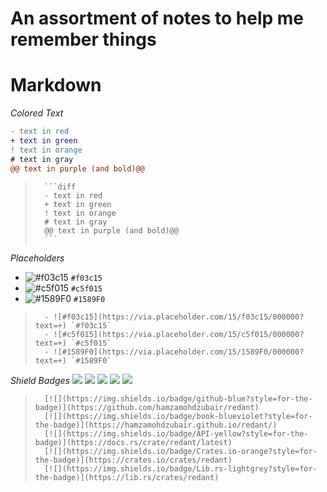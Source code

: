 # An assortment of notes to help me remember things

# Markdown
_Colored Text_
```diff
- text in red
+ text in green
! text in orange
# text in gray
@@ text in purple (and bold)@@
```
>
>       ```diff
>       - text in red
>       + text in green
>       ! text in orange
>       # text in gray
>       @@ text in purple (and bold)@@
>       ```
>

_Placeholders_
- ![#f03c15](https://via.placeholder.com/15/f03c15/000000?text=+) `#f03c15`
- ![#c5f015](https://via.placeholder.com/15/c5f015/000000?text=+) `#c5f015`
- ![#1589F0](https://via.placeholder.com/15/1589F0/000000?text=+) `#1589F0`

>
>       - ![#f03c15](https://via.placeholder.com/15/f03c15/000000?text=+) `#f03c15`
>       - ![#c5f015](https://via.placeholder.com/15/c5f015/000000?text=+) `#c5f015`
>       - ![#1589F0](https://via.placeholder.com/15/1589F0/000000?text=+) `#1589F0`
>

_Shield Badges_
[![](https://img.shields.io/badge/github-blue?style=for-the-badge)](https://github.com/hamzamohdzubair/redant)
[![](https://img.shields.io/badge/book-blueviolet?style=for-the-badge)](https://hamzamohdzubair.github.io/redant/)
[![](https://img.shields.io/badge/API-yellow?style=for-the-badge)](https://docs.rs/crate/redant/latest)
[![](https://img.shields.io/badge/Crates.io-orange?style=for-the-badge)](https://crates.io/crates/redant)
[![](https://img.shields.io/badge/Lib.rs-lightgrey?style=for-the-badge)](https://lib.rs/crates/redant)

>
>       [![](https://img.shields.io/badge/github-blue?style=for-the-badge)](https://github.com/hamzamohdzubair/redant)
>       [![](https://img.shields.io/badge/book-blueviolet?style=for-the-badge)](https://hamzamohdzubair.github.io/redant/)
>       [![](https://img.shields.io/badge/API-yellow?style=for-the-badge)](https://docs.rs/crate/redant/latest)
>       [![](https://img.shields.io/badge/Crates.io-orange?style=for-the-badge)](https://crates.io/crates/redant)
>       [![](https://img.shields.io/badge/Lib.rs-lightgrey?style=for-the-badge)](https://lib.rs/crates/redant)
>
#